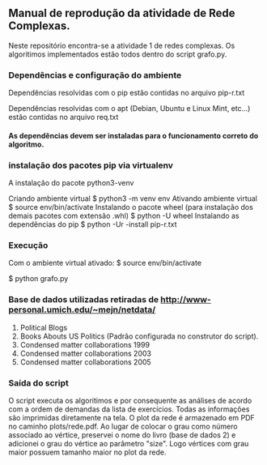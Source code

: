 ## Manual de reprodução da atividade de Rede Complexas.

Neste repositório encontra-se a atividade 1 de redes complexas. Os algoritimos
implementados estão todos dentro do script grafo.py.

### Dependências e configuração do ambiente

Dependências resolvidas com o pip estão contidas no arquivo pip-r.txt

Dependências resolvidas com o apt (Debian, Ubuntu e Linux Mint, etc...) estão
contidas no arquivo req.txt

#### As dependências devem ser instaladas para o funcionamento correto do algoritmo.

### instalação dos pacotes pip via virtualenv

A instalação do pacote python3-venv

Criando ambiente virtual
$ python3 -m venv env
Ativando ambiente virtual
$ source env/bin/activate
Instalando o pacote wheel (para instalação dos demais pacotes com extensão .whl)
$ python -U wheel
Instalando as dependências do pip
$ python -Ur -install pip-r.txt

### Execução

Com o ambiente virtual ativado: $ source env/bin/activate

$ python grafo.py

### Base de dados utilizadas retiradas de http://www-personal.umich.edu/~mejn/netdata/

1. Political Blogs
2. Books Abouts US Politics (Padrão configurada no construtor do script).
3. Condensed matter collaborations 1999
4. Condensed matter collaborations 2003
5. Condensed matter collaborations 2005

### Saída do script

O script executa os algoritimos e por consequente as análises de acordo com a ordem de demandas
da lista de exercícios. Todas as informações são imprimidas diretamente na tela.
O plot da rede é armazenado em PDF no caminho plots/rede.pdf. Ao lugar de colocar o grau
como número associado ao vértice, preservei o nome do livro (base de dados 2) e adicionei
o grau do vértice ao parâmetro "size". Logo vértices com grau maior possuem tamanho maior
no plot da rede.
